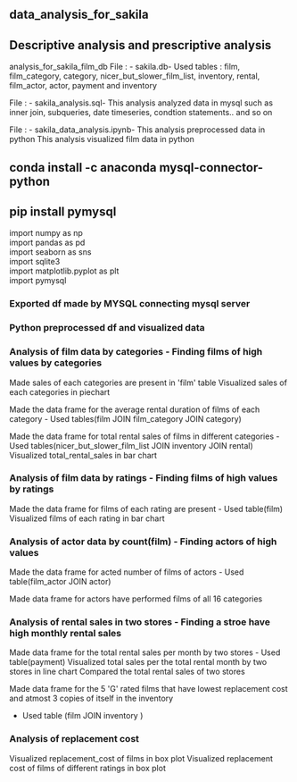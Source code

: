 ## data_analysis_for_sakila
## Descriptive analysis and prescriptive analysis

analysis_for_sakila_film_db
File : - sakila.db-
Used tables : film, film_category, category, nicer_but_slower_film_list, inventory, rental, film_actor, actor, payment and inventory

File : - sakila_analysis.sql-
This analysis analyzed data in mysql such as inner join, subqueries, date timeseries, condtion statements..
and so on

File : - sakila_data_analysis.ipynb-
This analysis preprocessed data in python
This analysis visualized film data in python

## conda install -c anaconda mysql-connector-python
## pip install pymysql

import numpy as np <br/>
import pandas as pd <br/>
import seaborn as sns <br/>
import sqlite3 <br/>
import matplotlib.pyplot as plt <br/>
import pymysql <br/>


### Exported df made by MYSQL connecting mysql server
### Python preprocessed df and visualized data


### Analysis of film data by categories - Finding films of high values by categories
Made sales of each categories are present in 'film' table
Visualized sales of each categories in piechart

Made the data frame for the average rental duration of films of each category  - Used tables(film JOIN film_category JOIN category)

Made the data frame for total rental sales of films in different categories  - Used tables(nicer_but_slower_film_list JOIN inventory JOIN rental)
Visualized total_rental_sales in bar chart

### Analysis of film data by ratings - Finding films of high values by ratings
Made the data frame for films of each rating are present  - Used table(film)
Visualized films of each rating in bar chart

### Analysis of actor data by count(film) - Finding actors of high values
Made the data frame for acted number of films of actors - Used table(film_actor JOIN actor)

Made data frame for actors have performed films of all 16 categories

### Analysis of rental sales in two stores - Finding a stroe have high monthly rental sales
Made data frame for the total rental sales per month by two stores  - Used table(payment)
Visualized total sales per the total rental month by two stores in line chart
Compared the total rental sales of two stores

Made data frame for the 5 'G' rated films that have lowest replacement cost and atmost 3 copies of itself in the inventory
 - Used table (film JOIN inventory )

### Analysis of replacement cost
Visualized replacement_cost of films in box plot
Visualized replacement cost of films of different ratings in box plot



